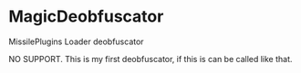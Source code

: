 # MagicDeobfuscator
MissilePlugins Loader deobfuscator

NO SUPPORT.
This is my first deobfuscator, if this is can be called like that.
